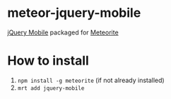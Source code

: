 meteor-jquery-mobile
====================

[jQuery Mobile](http://jquerymobile.com/) packaged for [Meteorite](http://oortcloud.github.com/meteorite/)

# How to install 
1. `npm install -g meteorite` (if not already installed)
2. `mrt add jquery-mobile`
